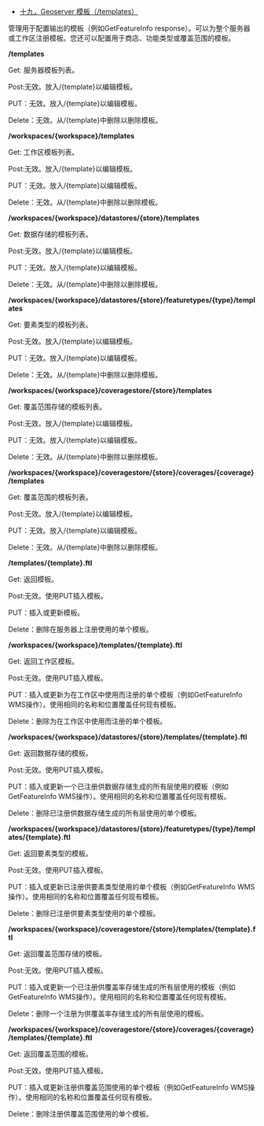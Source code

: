 - [十九，Geoserver 模板（/templates）](https://www.cnblogs.com/chenjq0717/p/12437091.html)

管理用于配置输出的模板（例如GetFeatureInfo response）。可以为整个服务器或工作区注册模板。您还可以配置用于商店、功能类型或覆盖范围的模板。

**/templates**

Get: 服务器模板列表。

Post:无效。放入/{template}以编辑模板。

PUT：无效。放入/{template}以编辑模板。

Delete：无效。从/{template}中删除以删除模板。

 

**/workspaces/{workspace}/templates**

Get: 工作区模板列表。

Post:无效。放入/{template}以编辑模板。

PUT：无效。放入/{template}以编辑模板。

Delete：无效。从/{template}中删除以删除模板。

 

**/workspaces/{workspace}/datastores/{store}/templates**

Get: 数据存储的模板列表。

Post:无效。放入/{template}以编辑模板。

PUT：无效。放入/{template}以编辑模板。

Delete：无效。从/{template}中删除以删除模板。

 

**/workspaces/{workspace}/datastores/{store}/featuretypes/{type}/templates**

Get: 要素类型的模板列表。

Post:无效。放入/{template}以编辑模板。

PUT：无效。放入/{template}以编辑模板。

Delete：无效。从/{template}中删除以删除模板。

 

 

**/workspaces/{workspace}/coveragestore/{store}/templates**

Get: 覆盖范围存储的模板列表。

Post:无效。放入/{template}以编辑模板。

PUT：无效。放入/{template}以编辑模板。

Delete：无效。从/{template}中删除以删除模板。

 

**/workspaces/{workspace}/coveragestore/{store}/coverages/{coverage}/templates**

Get: 覆盖范围的模板列表。

Post:无效。放入/{template}以编辑模板。

PUT：无效。放入/{template}以编辑模板。

Delete：无效。从/{template}中删除以删除模板。

 

**/templates/{template}.ftl**

Get: 返回模板。

Post:无效。使用PUT插入模板。

PUT：插入或更新模板。

Delete：删除在服务器上注册使用的单个模板。

 

 

**/workspaces/{workspace}/templates/{template}.ftl**

Get: 返回工作区模板。

Post:无效。使用PUT插入模板。

PUT：插入或更新为在工作区中使用而注册的单个模板（例如GetFeatureInfo WMS操作）。使用相同的名称和位置覆盖任何现有模板。

Delete：删除为在工作区中使用而注册的单个模板。

 

**/workspaces/{workspace}/datastores/{store}/templates/{template}.ftl**

Get: 返回数据存储的模板。

Post:无效。使用PUT插入模板。

PUT：插入或更新一个已注册供数据存储生成的所有层使用的模板（例如GetFeatureInfo WMS操作）。使用相同的名称和位置覆盖任何现有模板。

Delete：删除已注册供数据存储生成的所有层使用的单个模板。

 

**/workspaces/{workspace}/datastores/{store}/featuretypes/{type}/templates/{template}.ftl**

Get: 返回要素类型的模板。

Post:无效。使用PUT插入模板。

PUT：插入或更新已注册供要素类型使用的单个模板（例如GetFeatureInfo WMS操作）。使用相同的名称和位置覆盖任何现有模板。

Delete：删除已注册供要素类型使用的单个模板。

 

**/workspaces/{workspace}/coveragestore/{store}/templates/{template}.ftl**

Get: 返回覆盖范围存储的模板。

Post:无效。使用PUT插入模板。

PUT：插入或更新一个已注册供覆盖率存储生成的所有层使用的模板（例如GetFeatureInfo WMS操作）。使用相同的名称和位置覆盖任何现有模板。

Delete：删除一个注册为供覆盖率存储生成的所有层使用的模板。

 

**/workspaces/{workspace}/coveragestore/{store}/coverages/{coverage}/templates/{template}.ftl**

Get: 返回覆盖范围的模板。

Post:无效。使用PUT插入模板。

PUT：插入或更新注册供覆盖范围使用的单个模板（例如GetFeatureInfo WMS操作）。使用相同的名称和位置覆盖任何现有模板。

Delete：删除注册供覆盖范围使用的单个模板。